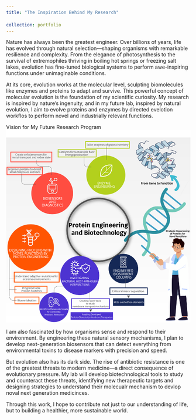 ```yaml
---
title: "The Inspiration Behind My Research"

collection: portfolio
---
```

Nature has always been the greatest engineer. Over billions of years, life has evolved through natural selection—shaping organisms with remarkable resilience and complexity. From the elegance of photosynthesis to the survival of extremophiles thriving in boiling hot springs or freezing salt lakes, evolution has fine-tuned biological systems to perform awe-inspiring functions under unimaginable conditions.

At its core, evolution works at the molecular level, sculpting biomolecules like enzymes and proteins to adapt and survive. This powerful concept of molecular evolution is the foundation of my scientific curiosity. My research is inspired by nature’s ingenuity, and in my future lab, inspired by natural evolution, I aim to evolve proteins and enzymes by directed evelotion workflos to perform novel and industrially relevant functions.

Vision for My Future Research Program<br/><img src='/images/image-alignment-1200x1200.png'>

I am also fascinated by how organisms sense and respond to their environment. By engineering these natural sensory mechanisms, I plan to develop next-generation biosensors that can detect everything from environmental toxins to disease markers with precision and speed.

But evolution also has its dark side. The rise of antibiotic resistance is one of the greatest threats to modern medicine—a direct consequence of evolutionary pressure. My lab will develop biotechnological tools to study and counteract these threats, identifying new therapeutic targets and designing strategies to understand their molecualr mechanism to devlop noval next generation medicinces.

Through this work, I hope to contribute not just to our understanding of life, but to building a healthier, more sustainable world.
